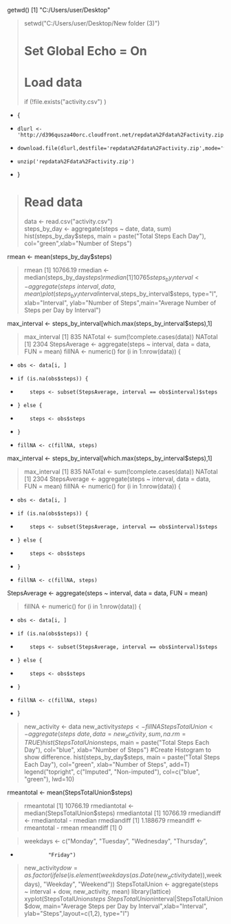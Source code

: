 getwd()
[1] "C:/Users/user/Desktop"
> setwd("C:/Users/user/Desktop/New folder (3)")
> # Set Global Echo = On
> 
> # Load data
> if (!file.exists("activity.csv") )
+ {
+     dlurl <- 'http://d396qusza40orc.cloudfront.net/repdata%2Fdata%2Factivity.zip'  
+     download.file(dlurl,destfile='repdata%2Fdata%2Factivity.zip',mode='wb')  
+     unzip('repdata%2Fdata%2Factivity.zip')
+ }
> 
> # Read data
> data <- read.csv("activity.csv")  
> steps_by_day <- aggregate(steps ~ date, data, sum)
> hist(steps_by_day$steps, main = paste("Total Steps Each Day"), col="green",xlab="Number of Steps")


> 
 
rmean <- mean(steps_by_day$steps)
> rmean
[1] 10766.19
> rmedian <- median(steps_by_day$steps)
> rmedian
[1] 10765
> steps_by_interval <- aggregate(steps ~ interval, data, mean)
> plot(steps_by_interval$interval,steps_by_interval$steps, type="l", xlab="Interval", ylab="Number of Steps",main="Average Number of Steps per Day by Interval")
 
max_interval <- steps_by_interval[which.max(steps_by_interval$steps),1]
> max_interval
[1] 835
> NATotal <- sum(!complete.cases(data))
> NATotal
[1] 2304
> StepsAverage <- aggregate(steps ~ interval, data = data, FUN = mean)
> fillNA <- numeric()
> for (i in 1:nrow(data)) {
+     obs <- data[i, ]
+     if (is.na(obs$steps)) {
+         steps <- subset(StepsAverage, interval == obs$interval)$steps
+     } else {
+         steps <- obs$steps
+     }
+     fillNA <- c(fillNA, steps)
 




max_interval <- steps_by_interval[which.max(steps_by_interval$steps),1]
> max_interval
[1] 835
> NATotal <- sum(!complete.cases(data))
> NATotal
[1] 2304
> StepsAverage <- aggregate(steps ~ interval, data = data, FUN = mean)
> fillNA <- numeric()
> for (i in 1:nrow(data)) {
+     obs <- data[i, ]
+     if (is.na(obs$steps)) {
+         steps <- subset(StepsAverage, interval == obs$interval)$steps
+     } else {
+         steps <- obs$steps
+     }
+     fillNA <- c(fillNA, steps)
StepsAverage <- aggregate(steps ~ interval, data = data, FUN = mean)
> fillNA <- numeric()
> for (i in 1:nrow(data)) {
+     obs <- data[i, ]
+     if (is.na(obs$steps)) {
+         steps <- subset(StepsAverage, interval == obs$interval)$steps
+     } else {
+         steps <- obs$steps
+     }
+     fillNA <- c(fillNA, steps)
+ }
> 
> new_activity <- data
> new_activity$steps <- fillNA
> StepsTotalUnion <- aggregate(steps ~ date, data = new_activity, sum, na.rm = TRUE)
> hist(StepsTotalUnion$steps, main = paste("Total Steps Each Day"), col="blue", xlab="Number of Steps")
> #Create Histogram to show difference. 
> hist(steps_by_day$steps, main = paste("Total Steps Each Day"), col="green", xlab="Number of Steps", add=T)
> legend("topright", c("Imputed", "Non-imputed"), col=c("blue", "green"), lwd=10)


> 

  

rmeantotal <- mean(StepsTotalUnion$steps)
> rmeantotal
[1] 10766.19
> rmediantotal <- median(StepsTotalUnion$steps)
> rmediantotal
[1] 10766.19
> rmediandiff <- rmediantotal - rmedian
> rmediandiff
[1] 1.188679
> rmeandiff <- rmeantotal - rmean
> rmeandiff
[1] 0


> 

> weekdays <- c("Monday", "Tuesday", "Wednesday", "Thursday", 
+               "Friday")
> new_activity$dow = as.factor(ifelse(is.element(weekdays(as.Date(new_activity$date)),weekdays), "Weekday", "Weekend"))
> StepsTotalUnion <- aggregate(steps ~ interval + dow, new_activity, mean)
> library(lattice)
> xyplot(StepsTotalUnion$steps ~ StepsTotalUnion$interval|StepsTotalUnion$dow, main="Average Steps per Day by Interval",xlab="Interval", ylab="Steps",layout=c(1,2), type="l")


> 

